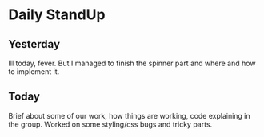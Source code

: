# Daily StandUp

## Yesterday

Ill today, fever. But I managed to finish the spinner part and where and how to implement it.

## Today

Brief about some of our work, how things are working, code explaining in the group. Worked on some styling/css bugs and tricky parts.
